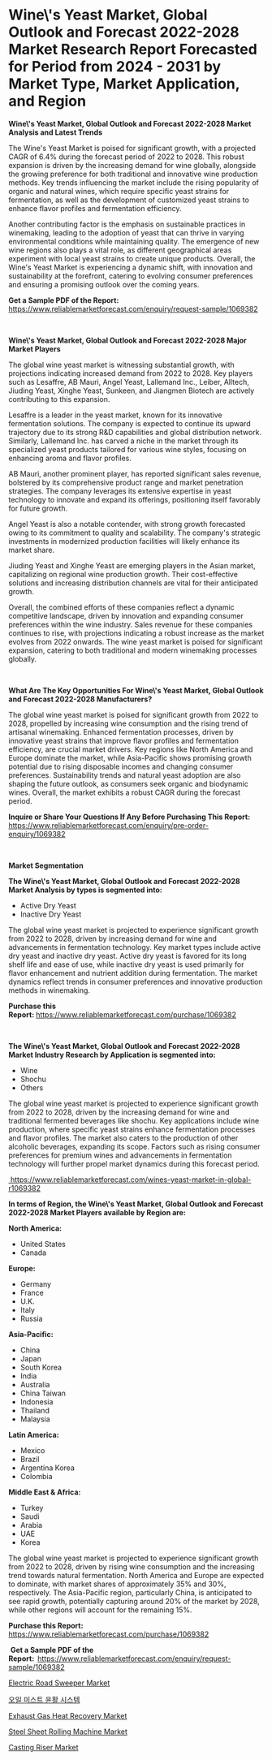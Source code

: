 <p><h1>Wine\'s Yeast Market, Global Outlook and Forecast 2022-2028 Market Research Report Forecasted for Period from 2024 -  2031 by Market Type, Market Application, and Region</h1></p><p><strong>Wine\'s Yeast Market, Global Outlook and Forecast 2022-2028 Market Analysis and Latest Trends</strong></p>
<p><p>The Wine's Yeast Market is poised for significant growth, with a projected CAGR of 6.4% during the forecast period of 2022 to 2028. This robust expansion is driven by the increasing demand for wine globally, alongside the growing preference for both traditional and innovative wine production methods. Key trends influencing the market include the rising popularity of organic and natural wines, which require specific yeast strains for fermentation, as well as the development of customized yeast strains to enhance flavor profiles and fermentation efficiency.</p><p>Another contributing factor is the emphasis on sustainable practices in winemaking, leading to the adoption of yeast that can thrive in varying environmental conditions while maintaining quality. The emergence of new wine regions also plays a vital role, as different geographical areas experiment with local yeast strains to create unique products. Overall, the Wine's Yeast Market is experiencing a dynamic shift, with innovation and sustainability at the forefront, catering to evolving consumer preferences and ensuring a promising outlook over the coming years.</p></p>
<p><strong>Get a Sample PDF of the Report:&nbsp;</strong> <a href="https://www.reliablemarketforecast.com/enquiry/request-sample/1069382">https://www.reliablemarketforecast.com/enquiry/request-sample/1069382</a></p>
<p>&nbsp;</p>
<p><strong>Wine\'s Yeast Market, Global Outlook and Forecast 2022-2028 Major Market Players</strong></p>
<p><p>The global wine yeast market is witnessing substantial growth, with projections indicating increased demand from 2022 to 2028. Key players such as Lesaffre, AB Mauri, Angel Yeast, Lallemand Inc., Leiber, Alltech, Jiuding Yeast, Xinghe Yeast, Sunkeen, and Jiangmen Biotech are actively contributing to this expansion.</p><p>Lesaffre is a leader in the yeast market, known for its innovative fermentation solutions. The company is expected to continue its upward trajectory due to its strong R&D capabilities and global distribution network. Similarly, Lallemand Inc. has carved a niche in the market through its specialized yeast products tailored for various wine styles, focusing on enhancing aroma and flavor profiles.</p><p>AB Mauri, another prominent player, has reported significant sales revenue, bolstered by its comprehensive product range and market penetration strategies. The company leverages its extensive expertise in yeast technology to innovate and expand its offerings, positioning itself favorably for future growth.</p><p>Angel Yeast is also a notable contender, with strong growth forecasted owing to its commitment to quality and scalability. The company's strategic investments in modernized production facilities will likely enhance its market share.</p><p>Jiuding Yeast and Xinghe Yeast are emerging players in the Asian market, capitalizing on regional wine production growth. Their cost-effective solutions and increasing distribution channels are vital for their anticipated growth.</p><p>Overall, the combined efforts of these companies reflect a dynamic competitive landscape, driven by innovation and expanding consumer preferences within the wine industry. Sales revenue for these companies continues to rise, with projections indicating a robust increase as the market evolves from 2022 onwards. The wine yeast market is poised for significant expansion, catering to both traditional and modern winemaking processes globally.</p></p>
<p>&nbsp;</p>
<p><strong>What Are The Key Opportunities For Wine\'s Yeast Market, Global Outlook and Forecast 2022-2028 Manufacturers?</strong></p>
<p><p>The global wine yeast market is poised for significant growth from 2022 to 2028, propelled by increasing wine consumption and the rising trend of artisanal winemaking. Enhanced fermentation processes, driven by innovative yeast strains that improve flavor profiles and fermentation efficiency, are crucial market drivers. Key regions like North America and Europe dominate the market, while Asia-Pacific shows promising growth potential due to rising disposable incomes and changing consumer preferences. Sustainability trends and natural yeast adoption are also shaping the future outlook, as consumers seek organic and biodynamic wines. Overall, the market exhibits a robust CAGR during the forecast period.</p></p>
<p><strong>Inquire or Share Your Questions If Any Before Purchasing This Report:</strong> <a href="https://www.reliablemarketforecast.com/enquiry/pre-order-enquiry/1069382">https://www.reliablemarketforecast.com/enquiry/pre-order-enquiry/1069382</a></p>
<p>&nbsp;</p>
<p><strong>Market Segmentation</strong></p>
<p><strong>The Wine\'s Yeast Market, Global Outlook and Forecast 2022-2028 Market Analysis by types is segmented into:</strong></p>
<p><ul><li>Active Dry Yeast</li><li>Inactive Dry Yeast</li></ul></p>
<p><p>The global wine yeast market is projected to experience significant growth from 2022 to 2028, driven by increasing demand for wine and advancements in fermentation technology. Key market types include active dry yeast and inactive dry yeast. Active dry yeast is favored for its long shelf life and ease of use, while inactive dry yeast is used primarily for flavor enhancement and nutrient addition during fermentation. The market dynamics reflect trends in consumer preferences and innovative production methods in winemaking.</p></p>
<p><strong>Purchase this Report:&nbsp;</strong><a href="https://www.reliablemarketforecast.com/purchase/1069382">https://www.reliablemarketforecast.com/purchase/1069382</a></p>
<p>&nbsp;</p>
<p><strong>The Wine\'s Yeast Market, Global Outlook and Forecast 2022-2028 Market Industry Research by Application is segmented into:</strong></p>
<p><ul><li>Wine</li><li>Shochu</li><li>Others</li></ul></p>
<p><p>The global wine yeast market is projected to experience significant growth from 2022 to 2028, driven by the increasing demand for wine and traditional fermented beverages like shochu. Key applications include wine production, where specific yeast strains enhance fermentation processes and flavor profiles. The market also caters to the production of other alcoholic beverages, expanding its scope. Factors such as rising consumer preferences for premium wines and advancements in fermentation technology will further propel market dynamics during this forecast period.</p></p>
<p><a href="https://www.reliablemarketforecast.com/wines-yeast-market-in-global-r1069382">&nbsp;https://www.reliablemarketforecast.com/wines-yeast-market-in-global-r1069382</a></p>
<p><strong>In terms of Region, the Wine\'s Yeast Market, Global Outlook and Forecast 2022-2028 Market Players available by Region are:</strong></p>
<p>
    <p> <strong> North America: </strong>
        <ul>
            <li>United States</li>
            <li>Canada</li>
        </ul>
        </p> 
    <p> <strong> Europe: </strong>
        <ul>
            <li>Germany</li>
            <li>France</li>
            <li>U.K.</li>
            <li>Italy</li>
            <li>Russia</li>
        </ul>
        </p> 
    <p> <strong> Asia-Pacific: </strong>
        <ul>
            <li>China</li>
            <li>Japan</li>
            <li>South Korea</li>
            <li>India</li>
            <li>Australia</li>
            <li>China Taiwan</li>
            <li>Indonesia</li>
            <li>Thailand</li>
            <li>Malaysia</li>
        </ul>
        </p> 
    <p> <strong> Latin America: </strong>
        <ul>
            <li>Mexico</li>
            <li>Brazil</li>
            <li>Argentina Korea</li>
            <li>Colombia</li>
        </ul>
        </p> 
    <p> <strong> Middle East & Africa: </strong>
        <ul>
            <li>Turkey</li>
            <li>Saudi</li>
            <li>Arabia</li>
            <li>UAE</li>
            <li>Korea</li>
        </ul>
    </p>
    </p>
<p><p>The global wine yeast market is projected to experience significant growth from 2022 to 2028, driven by rising wine consumption and the increasing trend towards natural fermentation. North America and Europe are expected to dominate, with market shares of approximately 35% and 30%, respectively. The Asia-Pacific region, particularly China, is anticipated to see rapid growth, potentially capturing around 20% of the market by 2028, while other regions will account for the remaining 15%.</p></p>
<p><strong>Purchase this Report: </strong><a href="https://www.reliablemarketforecast.com/purchase/1069382">https://www.reliablemarketforecast.com/purchase/1069382</a></p>
<p>&nbsp;<strong>Get a Sample PDF of the Report:&nbsp;&nbsp;</strong><a href="https://www.reliablemarketforecast.com/enquiry/request-sample/1069382">https://www.reliablemarketforecast.com/enquiry/request-sample/1069382</a></p>
<p><strong></strong></p>
<p><p><a href="https://www.linkedin.com/pulse/electric-road-sweeper-market-size-share-trends-analysis-fwaoe?trackingId=zIS1gebtQ4Ob56WttCpHuw%3D%3D">Electric Road Sweeper Market</a></p><p><a href="https://medium.com/@derrickmafrks96745/%EC%98%A4%EC%9D%BC-%EB%AF%B8%EC%8A%A4%ED%8A%B8-%EC%9C%A4%ED%99%9C-%EC%8B%9C%EC%8A%A4%ED%85%9C-%EC%8B%9C%EC%9E%A5-%ED%83%90%EC%83%89-2024%EB%85%84%EB%B6%80%ED%84%B0-2031%EB%85%84%EA%B9%8C%EC%A7%80%EC%9D%98-%EC%A0%84%EB%AC%B8%EA%B0%80-%EB%B6%84%EC%84%9D-%EB%B0%8F-%EC%8B%9C%EC%9E%A5-%EC%98%88%EC%B8%A1-22a173ffcc85">오일 미스트 윤활 시스템</a></p><p><a href="https://www.linkedin.com/pulse/mapping-exhaust-gas-heat-recovery-market-trends-challenges-1lpoe?trackingId=MDxv2ywMQY%2Bcs%2BnfV6GWmA%3D%3D">Exhaust Gas Heat Recovery Market</a></p><p><a href="https://www.linkedin.com/pulse/steel-sheet-rolling-machine-market-share-size-trends-industry-outxe?trackingId=YpiiPop9QQCMM8kUYEs2eQ%3D%3D">Steel Sheet Rolling Machine Market</a></p><p><a href="https://www.linkedin.com/pulse/casting-riser-market-analysis-report-global-insights-region-vpeye?trackingId=RiM0%2BoDLTFqX%2FuZsoTLaJA%3D%3D">Casting Riser Market</a></p></p>